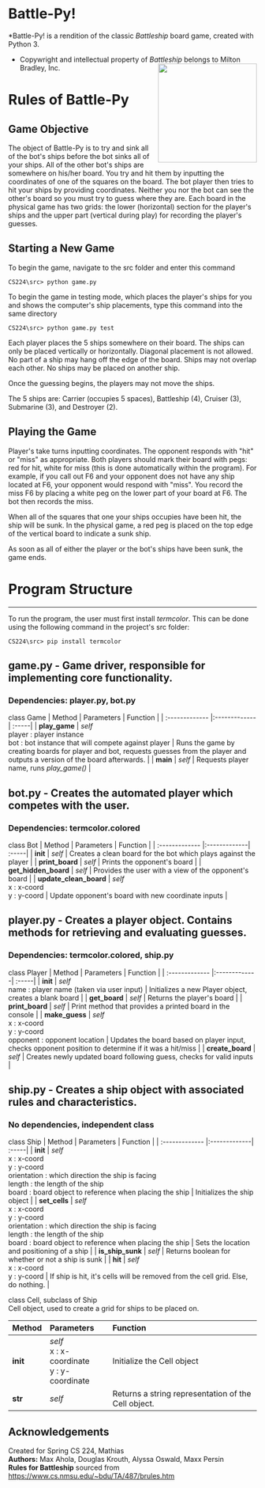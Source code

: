 # Battle-Py!
*Battle-Py! is a rendition of the classic *Battleship* board game, created with Python 3.
* Copywright and intellectual property of *Battleship* belongs to Milton Bradley, Inc. 
<img src="https://images-na.ssl-images-amazon.com/images/I/91bDu7cDe4L._AC_SL1500_.jpg" width="200" align="right"><br>
# Rules of Battle-Py
## Game Objective
The object of Battle-Py is to try and sink all of the bot's ships before the bot sinks all of your ships. All of the other bot's ships are somewhere on his/her board.  You try and hit them by inputting the coordinates of one of the squares on the board.  The bot player then tries to hit your ships by providing coordinates.  Neither you nor the bot can see the other's board so you must try to guess where they are.  Each board in the physical game has two grids:  the lower (horizontal) section for the player's ships and the upper part (vertical during play) for recording the player's guesses.

## Starting a New Game
To begin the game, navigate to the src folder and enter this command<br>
```
CS224\src> python game.py
```
To begin the game in testing mode, which places the player's ships for you and shows the computer's ship placements, type this command into the same directory<br>
```
CS224\src> python game.py test
```
Each player places the 5 ships somewhere on their board.  The ships can only be placed vertically or horizontally. Diagonal placement is not allowed. No part of a ship may hang off the edge of the board.  Ships may not overlap each other.  No ships may be placed on another ship. <br>

Once the guessing begins, the players may not move the ships.<br>

The 5 ships are:  Carrier (occupies 5 spaces), Battleship (4), Cruiser (3), Submarine (3), and Destroyer (2).  

## Playing the Game
Player's take turns inputting coordinates. The opponent responds with "hit" or "miss" as appropriate.  Both players should mark their board with pegs:  red for hit, white for miss (this is done automatically within the program). For example, if you call out F6 and your opponent does not have any ship located at F6, your opponent would respond with "miss".  You record the miss F6 by placing a white peg on the lower part of your board at F6.  The bot then records the miss.<br>

When all of the squares that one your ships occupies have been hit, the ship will be sunk. In the physical game, a red peg is placed on the top edge of the vertical board to indicate a sunk ship. <br>

As soon as all of either the player or the bot's ships have been sunk, the game ends.

# Program Structure
***

To run the program, the user must first install *termcolor*. This can be done using the following command in the project's src folder:
```
CS224\src> pip install termcolor
```

## game.py - Game driver, responsible for implementing core functionality.
### Dependencies: player.py, bot.py

class Game
| Method        | Parameters  |  Function  |
| :------------- |:-------------| :-----|
| __play_game__      | *self*<br> player : player instance<br> bot : bot instance that will compete against player | Runs the game by creating boards for player and bot, requests guesses from the player and outputs a version of the board afterwards. |
| __main__  | *self* | Requests player name, runs *play_game()* |

## bot.py - Creates the automated player which competes with the user.<br>
### Dependencies: termcolor.colored

class Bot
| Method        | Parameters  |  Function  |
| :------------- |:-------------| :-----|
| __init__      | *self* | Creates a clean board for the bot which plays against the player |
| __print_board__  | *self* |   Prints the opponent's board |
| __get_hidden_board__ | *self* | Provides the user with a view of the opponent's board |
| __update_clean_board__ | *self*<br>x : x-coord<br>y : y-coord | Update opponent's board with new coordinate inputs |


## player.py - Creates a player object. Contains methods for retrieving and evaluating guesses.<br>
### Dependencies: termcolor.colored, ship.py

class Player
| Method        | Parameters  |  Function  |
| :------------- |:-------------| :-----|
| __init__      | *self*<br>name : player name (taken via user input) | Initializes a new Player object, creates a blank board |
| __get_board__  | *self* |  Returns the player's board |
| __print_board__ | *self* | Print method that provides a printed board in the console |
| __make_guess__ | *self*<br>x : x-coord<br>y : y-coord<br>opponent : opponent location | Updates the board based on player input, checks opponent position to determine if it was a hit/miss |
| __create_board__ | *self* | Creates newly updated board following guess, checks for valid inputs |


## ship.py - Creates a ship object with associated rules and characteristics. <br>
### No dependencies, independent class

class Ship
| Method        | Parameters  |  Function  |
| :------------- |:-------------| :-----|
| __init__      | *self*<br>x : x-coord<br>y : y-coord<br> orientation : which direction the ship is facing<br>length : the length of the ship<br>board : board object to reference when placing the ship | Initializes the ship object |
| __set_cells__  | *self*<br>x : x-coord<br>y : y-coord<br> orientation : which direction the ship is facing<br>length : the length of the ship<br>board : board object to reference when placing the ship  | Sets the location and positioning of a ship |
| __is_ship_sunk__ | *self* | Returns boolean for whether or not a ship is sunk |
| __hit__ | *self*<br>x : x-coord<br>y : y-coord | If ship is hit, it's cells will be removed from the cell grid. Else, do nothing. |

class Cell, subclass of Ship<br>
Cell object, used to create a grid for ships to be placed on.

| Method        | Parameters  |  Function  |
| :------------- |:-------------| :-----|
| __init__ | *self*<br>x : x-coordinate<br>y : y-coordinate | Initialize the Cell object
| __str__ | *self* | Returns a string representation of the Cell object. |



## Acknowledgements
Created for Spring CS 224, Mathias<br>
**Authors:** Max Ahola, Douglas Krouth, Alyssa Oswald, Maxx Persin<br>
**Rules for Battleship** sourced from https://www.cs.nmsu.edu/~bdu/TA/487/brules.htm
